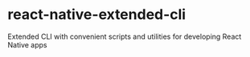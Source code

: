 # react-native-extended-cli
Extended CLI with convenient scripts and utilities for developing React Native apps
